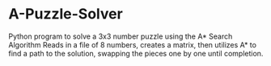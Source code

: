 # A-Puzzle-Solver
Python program to solve a 3x3 number puzzle using the A* Search Algorithm
Reads in a file of 8 numbers, creates a matrix, then utilizes A* to find a path to the solution, swapping the pieces one by one until completion.
